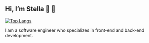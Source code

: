  ## Hi, I’m Stella :wave: :peach:
 
[![Top Langs](https://github-readme-stats.vercel.app/api/top-langs/?username=nakim97&layout=compact)](https://github.com/anuraghazra/github-readme-stats)

I am a software engineer who specializes in front-end and back-end development.
